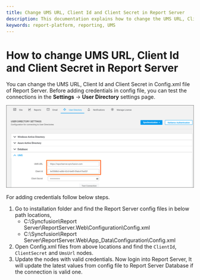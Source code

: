 ```yaml
---
title: Change UMS URL, Client Id and Client Secret in Report Server
description: This documentation explains how to change the UMS URL, Client Id and Client Secret in the Bold Reports On-Premise.
keywords: report-platform, reporting, UMS
---
```


# How to change UMS URL, Client Id and Client Secret in Report Server

You can change the UMS URL, Client Id and Client Secret in Config.xml file of Report Server.
Before adding credentials in config file, you can test the connections in the **Settings** -> **User Directory** settings page.

![Change User Management Server Connections in Report Server](/static/assets/on-premise/images/faq/change-ums-configurations-in-report-server.png)

For adding credentials follow below steps.

1. Go to installation folder and find the Report Server config files in below path locations,
    * C:\Syncfusion\Report Server\ReportServer.Web\Configuration\Config.xml
    * C:\Syncfusion\Report Server\ReportServer.Web\App_Data\Configuration\Config.xml
2. Open Config.xml files from above locations and find the `ClientId`, `ClientSecret` and `UmsUrl` nodes.
3. Update the nodes with valid credentials. Now login into Report Server, It will update the latest values from config file to Report Server Database if the connection is valid one.